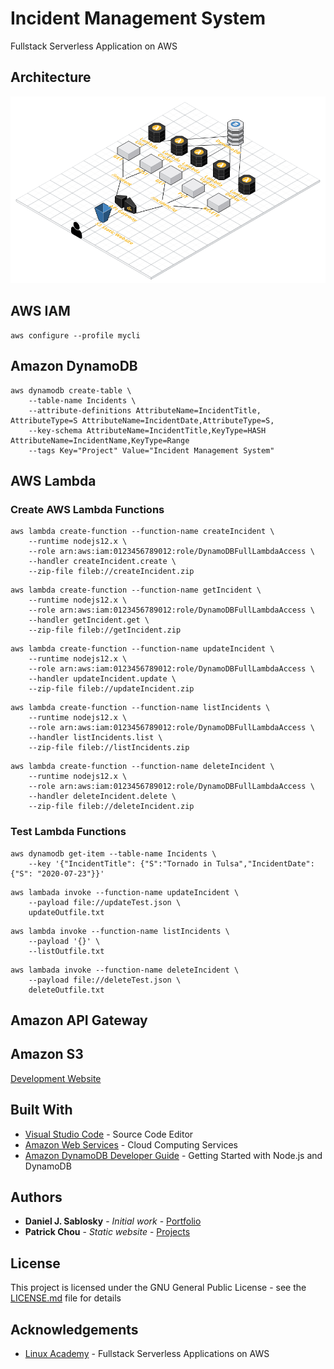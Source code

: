 # Incident Management System

Fullstack Serverless Application on AWS

## Architecture

![](Image.png)

## AWS IAM

```
aws configure --profile mycli
```

## Amazon DynamoDB

```
aws dynamodb create-table \
    --table-name Incidents \
    --attribute-definitions AttributeName=IncidentTitle, AttributeType=S AttributeName=IncidentDate,AttributeType=S,
    --key-schema AttributeName=IncidentTitle,KeyType=HASH AttributeName=IncidentName,KeyType=Range
    --tags Key="Project" Value="Incident Management System"
```

## AWS Lambda

### Create AWS Lambda Functions

```
aws lambda create-function --function-name createIncident \
    --runtime nodejs12.x \
    --role arn:aws:iam:0123456789012:role/DynamoDBFullLambdaAccess \
    --handler createIncident.create \
    --zip-file fileb://createIncident.zip
```

```
aws lambda create-function --function-name getIncident \
    --runtime nodejs12.x \
    --role arn:aws:iam:0123456789012:role/DynamoDBFullLambdaAccess \
    --handler getIncident.get \
    --zip-file fileb://getIncident.zip
```

```
aws lambda create-function --function-name updateIncident \
    --runtime nodejs12.x \
    --role arn:aws:iam:0123456789012:role/DynamoDBFullLambdaAccess \
    --handler updateIncident.update \
    --zip-file fileb://updateIncident.zip
```

```
aws lambda create-function --function-name listIncidents \
    --runtime nodejs12.x \
    --role arn:aws:iam:0123456789012:role/DynamoDBFullLambdaAccess \
    --handler listIncidents.list \
    --zip-file fileb://listIncidents.zip
```

```
aws lambda create-function --function-name deleteIncident \
    --runtime nodejs12.x \
    --role arn:aws:iam:0123456789012:role/DynamoDBFullLambdaAccess \
    --handler deleteIncident.delete \
    --zip-file fileb://deleteIncident.zip
```

### Test Lambda Functions

```
aws dynamodb get-item --table-name Incidents \
    --key '{"IncidentTitle": {"S":"Tornado in Tulsa","IncidentDate":{"S": "2020-07-23"}}'
```

```
aws lambada invoke --function-name updateIncident \
    --payload file://updateTest.json \
    updateOutfile.txt
```

```
aws lambda invoke --function-name listIncidents \
    --payload '{}' \
    --listOutfile.txt
```

```
aws lambada invoke --function-name deleteIncident \
    --payload file://deleteTest.json \
    deleteOutfile.txt
```

## Amazon API Gateway

## Amazon S3
[Development Website](http://djs-incident-management-system.s3-website-us-east-1.amazonaws.com)

## Built With

* [Visual Studio Code](https://code.visualstudio.com) - Source Code Editor
* [Amazon Web Services](https://aws.amazon.com) - Cloud Computing Services
* [Amazon DynamoDB Developer Guide](https://docs.aws.amazon.com/amazondynamodb/latest/developerguide/GettingStarted.NodeJs.html) - Getting Started with Node.js and DynamoDB

## Authors

* **Daniel J. Sablosky** - *Initial work* - [Portfolio](https://portfolio.djsablosky.info)
* **Patrick Chou** - *Static website* - [Projects](https://pchou9.com/)

## License

This project is licensed under the GNU General Public License - see the [LICENSE.md](LICENSE.md) file for details

## Acknowledgements

* [Linux Academy](https://linuxacademy.com) - Fullstack Serverless Applications on AWS